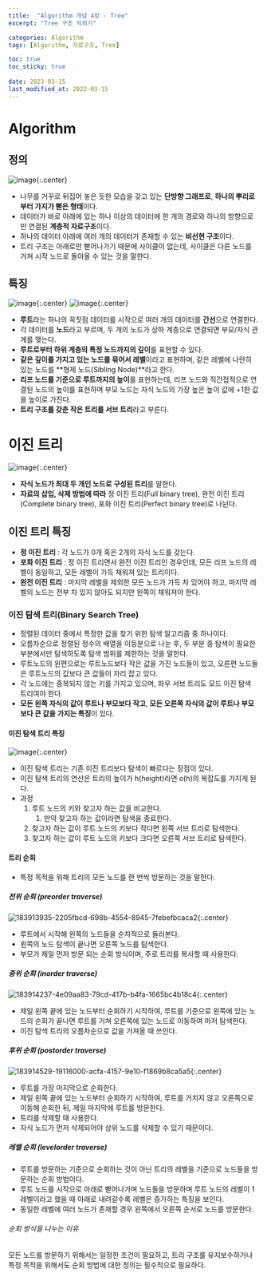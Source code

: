 ```yaml
---
title:  "Algorithm 개념 4장 - Tree"
excerpt: "Tree 구조 익히기"

categories: Algorithm
tags: [Algorithm, 자료구조, Tree]

toc: true
toc_sticky: true
 
date: 2023-03-15
last_modified_at: 2022-03-15
---
```

# Algorithm
## 정의
![image](https://user-images.githubusercontent.com/118104644/225150868-d77176bd-75ed-4bb6-8e2f-5f9ba116f7fb.png){:.center}
- 나무를 거꾸로 뒤집어 놓은 듯한 모습을 갖고 있는 **단방향 그래프로**, **하나의 뿌리로부터 가지가 뻗은 형태**이다.
- 데이터가 바로 아래에 있는 하나 이상의 데이터에 한 개의 경로와 하나의 방향으로만 연결된 **계층적 자료구조**이다.
- 하나의 데이터 아래에 여러 개의 데이터가 존재할 수 있는 **비선현 구조**이다.
- 트리 구조는 아래로만 뻗어나가기 때문에 사이클이 없는데, 사이클은 다른 노드를 거쳐 시작 노드로 돌아올 수 있는 것을 말한다.

## 특징
![image](https://user-images.githubusercontent.com/118104644/225151734-3bcdf64c-d66f-4f25-b33b-8c59566d8ffd.png){:.center}
![image](https://user-images.githubusercontent.com/118104644/225152137-ba0fc115-b261-4539-97a9-fa409ab53307.png){:.center}
- **루트**라는 하나의 꼭짓점 데이터를 시작으로 여러 개의 데이터를 **간선**으로 연결한다.
- 각 데이터를 **노드**라고 부르며, 두 개의 노드가 상하 계층으로 연결되면 부모/자식 관계를 맺는다.
- **루트로부터 하위 계층의 특정 노드까지의 깊이**를 표현할 수 있다.
- **같은 깊이를 가지고 있는 노드를 묶어서 레벨**이라고 표현하며, 같은 레벨에 나란히 있는 노드를 **형제 노드(Sibling Node)**라고 한다.
- **리프 노드를 기준으로 루트까지의 높이**를 표현하는데, 리프 노드와 직간접적으로 연결된 노드의 높이를 표현하며 부모 노드는 자식 노드의 가장 높은 높이 값에 +1한 값을 높이로 가진다.
- **트리 구조를 갖춘 작은 트리를 서브 트리**라고 부른다.


# 이진 트리
![image](https://user-images.githubusercontent.com/118104644/225153562-7099b8fc-5a14-444b-84ed-c330d804ec78.png){:.center}
- **자식 노드가 최대 두 개인 노드로 구성된 트리**를 말한다.
- **자료의 삽입, 삭제 방법에 따라** 정 이진 트리(Full binary tree), 완전 이진 트리(Complete binary tree), 포화 이진 트리(Perfect binary tree)로 나뉜다.

## 이진 트리 특징
- **정 이진 트리** : 각 노드가 0개 혹은 2개의 자식 노드를 갖는다.
- **포화 이진 트리** : 정 이진 트리면서 완전 이진 트리인 경우인데, 모든 리프 노드의 레벨이 동일하고, 모든 레벨이 가득 채워져 있는 트리이다.
- **완전 이진 트리** : 마지막 레벨을 제외한 모든 노드가 가득 차 있어야 하고, 마지막 레벨의 노드는 전부 차 있지 않아도 되지만 왼쪽이 채워져야 한다.

### 이진 탐색 트리(Binary Search Tree)
- 정렬된 데이터 중에서 특정한 값을 찾기 위한 탐색 알고리즘 중 하나이다.
- 오름차순으로 정렬된 정수의 배열을 이등분으로 나눈 후, 두 부분 중 탐색이 필요한 부분에서만 탐색하도록 탐색 범위를 제한하는 것을 말한다.
- 루트노드의 왼편으로는 루트노드보다 작은 값을 가진 노드들이 있고, 오른편 노드들은 루트노드의 값보다 큰 값들이 자리 잡고 있다.
- 각 노드에는 중복되지 않는 키를 가지고 있으며, 좌우 서브 트리도 모드 이진 탐색 트리여야 한다.
- **모든 왼쪽 자식의 값이 루트나 부모보다 작고**, **모든 오른쪽 자식의 값이 루트나 부모보다 큰 값을 가지는 특징**이 있다.

#### 이진 탐색 트리 특징
![image](https://user-images.githubusercontent.com/118104644/225154826-3dd4bbfb-663f-4d48-af7e-af7ae1449c04.png){:.center}
- 이진 탐색 트리는 기존 이진 트리보다 탐색이 빠르다는 장점이 있다.
- 이진 탐색 트리의 연산은 트리의 높이가 h(height)라면 o(h)의 복잡도를 가지게 된다.
- 과정
  1. 루트 노드의 키와 찾고자 하는 값을 비교한다.
     1. 만약 찾고자 하는 값이라면 탐색을 종료한다.
  2. 찾고자 하는 값이 루트 노드의 키보다 작다면 왼쪽 서브 트리로 탐색한다.
  3. 찾고자 하는 값이 루트 노드의 키보다 크다면 오른쪽 서브 트리로 탐색한다.

#### 트리 순회
- 특정 목적을 위해 트리의 모든 노드를 한 번씩 방문하는 것을 말한다.

##### 전위 순회 (preorder traverse)
![183913935-2205fbcd-698b-4554-8945-7febefbcaca2](https://user-images.githubusercontent.com/118104644/225155284-a5125d26-c631-48df-acf5-884fccd6c15d.gif){:.center}
- 루트에서 시작해 왼쪽의 노드들을 순차적으로 둘러본다.
- 왼쪽의 노드 탐색이 끝나면 오른쪽 노드를 탐색한다.
- 부모가 제일 먼저 방문 되는 순회 방식이며, 주로 트리를 복사할 때 사용한다.

##### 중위 순회 (inorder traverse)
![183914237-4e09aa83-79cd-417b-b4fa-1665bc4b18c4](https://user-images.githubusercontent.com/118104644/225155521-baba5bcd-b802-41bd-91db-3cf4d774034b.gif){:.center}
- 제일 왼쪽 끝에 있는 노드부터 순회하기 시작하여, 루트를 기준으로 왼쪽에 있는 노드의 순회가 끝나면 루트를 거쳐 오른쪽에 있는 노드로 이동하여 마저 탐색한다.
- 이진 탐색 트리의 오름차순으로 값을 가져올 때 쓰인다.

##### 후위 순회 (postorder traverse)
![183914529-19116000-acfa-4157-9e10-f1869b8ca5a5](https://user-images.githubusercontent.com/118104644/225155748-df4eed06-3bcd-4af9-8ec7-94a05f0dc2e9.gif){:.center}
- 루트를 가장 마지막으로 순회한다.
- 제일 왼쪽 끝에 있는 노드부터 순회하기 시작하여, 루트를 거치지 않고 오른쪽으로 이동해 순회한 뒤, 제일 마지막에 루트를 방문한다.
- 트리를 삭제할 때 사용한다.
- 자식 노드가 먼저 삭제되어야 상위 노드를 삭제할 수 있기 때문이다.

##### 레벨 순회 (levelorder traverse)
- 루트를 방문하는 기준으로 순회하는 것이 아닌 트리의 레벨을 기준으로 노드들을 방문하는 순회 방법이다.
- 루트 노드를 시작으로 아래로 뻗어나가며 노드들을 방문하며 루트 노드의 레벨이 1레벨이라고 했을 때 아래로 내려갈수록 레벨은 증가하는 특징을 보인다.
- 동일한 레벨에 여러 노드가 존재할 경우 왼쪽에서 오른쪽 순서로 노드를 방문한다.

###### 순회 방식을 나누는 이유
모든 노드를 방문하기 위해서는 일정한 조건이 필요하고, 트리 구조를 유지보수하거나 특정 목적을 위해서도 순회 방법에 대한 정의는 필수적으로 필요하다.